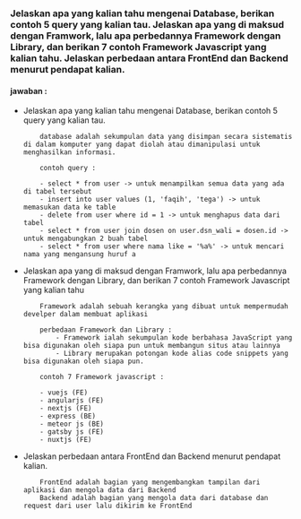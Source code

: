 ### Jelaskan apa yang kalian tahu mengenai Database, berikan contoh 5 query yang kalian tau. Jelaskan apa yang di maksud dengan Framwork, lalu apa perbedannya Framework dengan Library, dan berikan 7 contoh Framework Javascript yang kalian tahu. Jelaskan perbedaan antara FrontEnd dan Backend menurut pendapat kalian.

#### jawaban :

- Jelaskan apa yang kalian tahu mengenai Database, berikan contoh 5 query yang kalian tau.

    ```
        database adalah sekumpulan data yang disimpan secara sistematis di dalam komputer yang dapat diolah atau dimanipulasi untuk menghasilkan informasi.

        contoh query : 
        
        - select * from user -> untuk menampilkan semua data yang ada di tabel tersebut
        - insert into user values (1, 'faqih', 'tega') -> untuk memasukan data ke table
        - delete from user where id = 1 -> untuk menghapus data dari tabel
        - select * from user join dosen on user.dsn_wali = dosen.id -> untuk mengabungkan 2 buah tabel
        - select * from user where nama like = '%a%' -> untuk mencari nama yang mengansung huruf a
    ```

- Jelaskan apa yang di maksud dengan Framwork, lalu apa perbedannya Framework dengan Library, dan berikan 7 contoh Framework Javascript yang kalian tahu

    ```
        Framework adalah sebuah kerangka yang dibuat untuk mempermudah develper dalam membuat aplikasi

        perbedaan Framework dan Library : 
            - Framework ialah sekumpulan kode berbahasa JavaScript yang bisa digunakan oleh siapa pun untuk membangun situs atau lainnya
            - Library merupakan potongan kode alias code snippets yang bisa digunakan oleh siapa pun.

        contoh 7 Framework javascript : 
        
        - vuejs (FE)
        - angularjs (FE)
        - nextjs (FE)
        - express (BE)
        - meteor js (BE)
        - gatsby js (FE)
        - nuxtjs (FE)
    ```

- Jelaskan perbedaan antara FrontEnd dan Backend menurut pendapat kalian.

    ```
        FrontEnd adalah bagian yang mengembangkan tampilan dari aplikasi dan mengola data dari Backend
        Backend adalah bagian yang mengola data dari database dan request dari user lalu dikirim ke FrontEnd
    ```